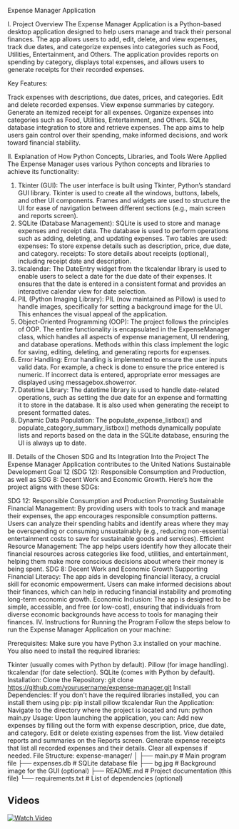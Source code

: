 Expense Manager Application

I. Project Overview
The Expense Manager Application is a Python-based desktop application designed to help users manage and track their personal finances. The app allows users to add, edit, delete, and view expenses, track due dates, and categorize expenses into categories such as Food, Utilities, Entertainment, and Others. The application provides reports on spending by category, displays total expenses, and allows users to generate receipts for their recorded expenses.

Key Features:

Track expenses with descriptions, due dates, prices, and categories.
Edit and delete recorded expenses.
View expense summaries by category.
Generate an itemized receipt for all expenses.
Organize expenses into categories such as Food, Utilities, Entertainment, and Others.
SQLite database integration to store and retrieve expenses.
The app aims to help users gain control over their spending, make informed decisions, and work toward financial stability.

II. Explanation of How Python Concepts, Libraries, and Tools Were Applied
The Expense Manager uses various Python concepts and libraries to achieve its functionality:

1. Tkinter (GUI):
The user interface is built using Tkinter, Python’s standard GUI library. Tkinter is used to create all the windows, buttons, labels, and other UI components.
Frames and widgets are used to structure the UI for ease of navigation between different sections (e.g., main screen and reports screen).
2. SQLite (Database Management):
SQLite is used to store and manage expenses and receipt data. The database is used to perform operations such as adding, deleting, and updating expenses.
Two tables are used:
expenses: To store expense details such as description, price, due date, and category.
receipts: To store details about receipts (optional), including receipt date and description.
3. tkcalendar:
The DateEntry widget from the tkcalendar library is used to enable users to select a date for the due date of their expenses.
It ensures that the date is entered in a consistent format and provides an interactive calendar view for date selection.
4. PIL (Python Imaging Library):
PIL (now maintained as Pillow) is used to handle images, specifically for setting a background image for the UI. This enhances the visual appeal of the application.
5. Object-Oriented Programming (OOP):
The project follows the principles of OOP. The entire functionality is encapsulated in the ExpenseManager class, which handles all aspects of expense management, UI rendering, and database operations.
Methods within this class implement the logic for saving, editing, deleting, and generating reports for expenses.
6. Error Handling:
Error handling is implemented to ensure the user inputs valid data. For example, a check is done to ensure the price entered is numeric. If incorrect data is entered, appropriate error messages are displayed using messagebox.showerror.
7. Datetime Library:
The datetime library is used to handle date-related operations, such as setting the due date for an expense and formatting it to store in the database.
It is also used when generating the receipt to present formatted dates.
8. Dynamic Data Population:
The populate_expense_listbox() and populate_category_summary_listbox() methods dynamically populate lists and reports based on the data in the SQLite database, ensuring the UI is always up to date.

III. Details of the Chosen SDG and Its Integration Into the Project
The Expense Manager Application contributes to the United Nations Sustainable Development Goal 12 (SDG 12): Responsible Consumption and Production, as well as SDG 8: Decent Work and Economic Growth. Here’s how the project aligns with these SDGs:

SDG 12: Responsible Consumption and Production
Promoting Sustainable Financial Management: By providing users with tools to track and manage their expenses, the app encourages responsible consumption patterns. Users can analyze their spending habits and identify areas where they may be overspending or consuming unsustainably (e.g., reducing non-essential entertainment costs to save for sustainable goods and services).
Efficient Resource Management: The app helps users identify how they allocate their financial resources across categories like food, utilities, and entertainment, helping them make more conscious decisions about where their money is being spent.
SDG 8: Decent Work and Economic Growth
Supporting Financial Literacy: The app aids in developing financial literacy, a crucial skill for economic empowerment. Users can make informed decisions about their finances, which can help in reducing financial instability and promoting long-term economic growth.
Economic Inclusion: The app is designed to be simple, accessible, and free (or low-cost), ensuring that individuals from diverse economic backgrounds have access to tools for managing their finances.
IV. Instructions for Running the Program
Follow the steps below to run the Expense Manager Application on your machine:

Prerequisites:
Make sure you have Python 3.x installed on your machine. You also need to install the required libraries:

Tkinter (usually comes with Python by default).
Pillow (for image handling).
tkcalendar (for date selection).
SQLite (comes with Python by default).
Installation:
Clone the Repository:
git clone https://github.com/yourusername/expense-manager.git
Install Dependencies: If you don't have the required libraries installed, you can install them using pip:
pip install pillow tkcalendar
Run the Application: Navigate to the directory where the project is located and run:
python main.py
Usage:
Upon launching the application, you can:
Add new expenses by filling out the form with expense description, price, due date, and category.
Edit or delete existing expenses from the list.
View detailed reports and summaries on the Reports screen.
Generate expense receipts that list all recorded expenses and their details.
Clear all expenses if needed.
File Structure:
expense-manager/
│
├── main.py                # Main program file
├── expenses.db            # SQLite database file
├── bg.jpg                 # Background image for the GUI (optional)
├── README.md              # Project documentation (this file)
└── requirements.txt       # List of dependencies (optional)

## Videos

[![Watch Video](https://img.shields.io/badge/Watch-Demonstration-blue?style=for-the-badge&logo=google-drive)]([https://drive.google.com/file/d/1VU5sLuMIlm3kvF1QdJutMCsOULMrZ1Fe/view?usp=sharing](https://drive.google.com/file/d/1nzbErVji5x33xw5zwNgSwGhRa2Tk7DyE/view?usp=sharing))
